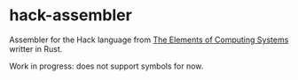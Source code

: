 # hack-assembler

Assembler for the Hack language from [The Elements of Computing Systems](https://mitpress.mit.edu/books/elements-computing-systems) writter in Rust.

Work in progress: does not support symbols for now.
